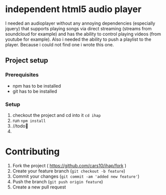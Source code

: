 # **i**ndependent **h**tml5 **a**udio **p**layer
I needed an audioplayer without any annoying dependencies (especially jquery) that supports playing songs via direct streaming (streams from soundcloud for example) and has the ability to control playing videos (from youtube for example). Also i needed the ability to push a playlist to the player. Because i could not find one i wrote this one.

## Project setup
### Prerequisites
* npm has to be installed
* git has to be installed
 
### Setup
1. checkout the project and cd into it `cd ihap`
2. run `npm install`
3. //todo
4. 


# Contributing
1. Fork the project ( https://github.com/cars10/ihap/fork )
2. Create your feature branch (`git checkout -b feature`)
3. Commit your changes (`git commit -am 'added new feature'`)
4. Push the branch (`git push origin feature`)
5. Create a new pull request
